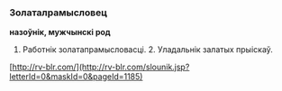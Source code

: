 ### Золаталрамысловец
**назоўнік, мужчынскі род**

1. Работнік золатапрамысловасці. 2. Уладальнік залатых прыіскаў.

<a rel="author">[http://rv-blr.com/](http://rv-blr.com/slounik.jsp?letterId=0&maskId=0&pageId=1185)</a>
